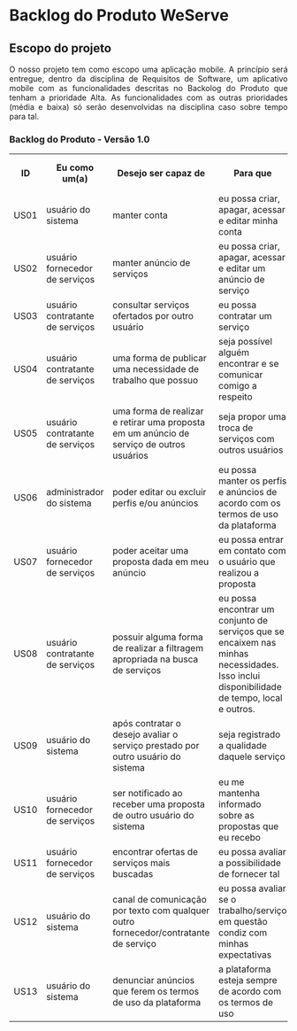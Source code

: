 # Backlog do Produto WeServe

## Escopo do projeto
<p align="justify">O nosso projeto tem como escopo uma aplicação mobile.  A princípio será entregue, dentro da disciplina de Requisitos de Software, um aplicativo mobile com as funcionalidades descritas no Backolog do Produto que tenham a prioridade Alta. As funcionalidades com as outras prioridades (média e baixa) só serão desenvolvidas na disciplina caso sobre tempo para tal.</p>


### Backlog do Produto - Versão 1.0

<table>
    <tr>
        <th>ID</th>
        <th>Eu como um(a)</th>
        <th>Desejo ser capaz de</th>
	<th>Para que</th>
        <th>Prioridade</th>
        <th>Sprint   </th>
        <th>Associado aos requisitos</th>
    </tr>
    <tr>
        <td> US01 </td>
        <td> usuário do sistema </td>
        <td> manter conta </td>
	<td> eu possa criar, apagar, acessar e editar minha conta </td>
        <td> Alta </td>
        <td> 1 </td>
        <td> RF01 </td>
    </tr>
    <tr>
        <td> US02 </td>
        <td> usuário fornecedor de serviços </td>
        <td> manter anúncio de serviços </td>
	<td> eu possa criar, apagar, acessar e editar um anúncio de serviço </td>
        <td> Alta </td>
        <td> 1 </td>
        <td> RF04 </td>
    </tr>
    <tr>
        <td> US03 </td>
        <td> usuário contratante de serviços </td>
        <td> consultar serviços ofertados por outro usuário </td>
	<td> eu possa contratar um serviço </td>
        <td> Alta </td>
        <td> 1 </td>
        <td> RF02 </td>
    </tr>
    <tr>
        <td> US04 </td>
        <td> usuário contratante de serviços </td>
        <td> uma forma de publicar uma necessidade de trabalho que possuo </td>
	<td> seja possível alguém encontrar e se comunicar comigo a respeito </td>
        <td> Alta </td>
        <td> 3 </td>
        <td> RF05 </td>
    </tr>
    <tr>
        <td> US05 </td>
        <td> usuário contratante de serviços </td>
        <td> uma forma de realizar e retirar uma proposta em um anúncio de serviço de outros usuários </td>
	<td> seja propor uma troca de serviços com outros usuários </td>
        <td> Alta </td>
        <td> 2 </td>
        <td> RF10 </td>
    </tr>
    <tr>
        <td> US06 </td>
        <td> administrador do sistema </td>
        <td> poder editar ou excluir perfis e/ou anúncios </td>
	<td> eu possa manter os perfis e anúncios de acordo com os termos de uso da plataforma </td>
        <td> Alta </td>
        <td> 3 </td>
        <td> RF13 </td>
    </tr>
    <tr>
        <td> US07 </td>
        <td> usuário fornecedor de serviços </td>
        <td> poder aceitar uma proposta dada em meu anúncio </td>
	<td> eu possa entrar em contato com o usuário que realizou a proposta </td>
        <td> Alta </td>
        <td> 2 </td>
        <td> RF15 </td>
    </tr>
    <tr>
        <td> US08 </td>
        <td> usuário contratante de serviços </td>
        <td> possuir alguma forma de realizar a filtragem apropriada na busca de serviços </td>
	<td> eu possa encontrar um conjunto de serviços que se encaixem nas minhas necessidades. Isso inclui disponibilidade de tempo, local e outros. </td>
        <td> Média </td>
        <td> 3, 4 </td>
        <td> RF07 </td>
    </tr>
    <tr>
        <td> US09 </td>
        <td> usuário do sistema </td>
        <td> após contratar o desejo avaliar o serviço prestado por outro usuário do sistema </td>
	<td> seja registrado a qualidade daquele serviço </td>
        <td> Média </td>
        <td> 4 </td>
        <td> RF11 </td>
    </tr>
    <tr>
        <td> US10 </td>
        <td> usuário fornecedor de serviços </td>
        <td> ser notificado ao receber uma proposta de outro usuário do sistema </td>
	<td> eu me mantenha informado sobre as propostas que eu recebo </td>
        <td> Média </td>
        <td> 4 </td>
        <td> RF14 </td>
    </tr>
    <tr>
        <td> US11 </td>
        <td> usuário fornecedor de serviços </td>
        <td> encontrar ofertas de serviços mais buscadas </td>
	<td> eu possa avaliar a possibilidade de fornecer tal </td>
        <td> Baixa </td>
        <td> Não será implementado na disciplina </td>
        <td> RF03, RF08, RF09 </td>
    </tr>
    <tr>
        <td> US12 </td>
        <td> usuário do sistema </td>
        <td> canal de comunicação por texto com qualquer outro fornecedor/contratante de serviço </td>
	<td> eu possa avaliar se o trabalho/serviço em questão condiz com minhas expectativas </td>
        <td> Baixa </td>
        <td> Não será implementado na disciplina </td>
        <td> RF06 </td>
    </tr>
    <tr>
        <td> US13 </td>
        <td> usuário do sistema </td>
        <td> denunciar anúncios que ferem os termos de uso da plataforma </td>
	<td> a plataforma esteja sempre de acordo com os termos de uso </td>
        <td> Baixa </td>
        <td> Não será implementado na disciplina </td>
        <td> RF12 </td>
    </tr>
</table>
